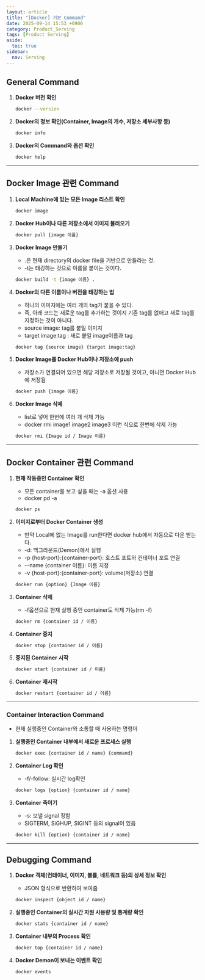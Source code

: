 ```yaml
---
layout: article
title: "[Docker] 기본 Command"
date: 2025-09-14 15:53 +0900
category: Product_Serving
tags: [Product Serving]
aside:
  toc: true
sidebar:
  nav: Serving
---
```

## General Command

1. **Docker 버전 확인**
    
    ```bash
    docker --version
    ```
    
2. **Docker의 정보 확인(Container, Image의 개수, 저장소 세부사항 등)**
    
    ```bash
    docker info
    ```
    
3. **Docker의 Command와 옵션 확인**
    
    ```bash
    docker help
    ```
    

---

## Docker Image 관련 Command

1. **Local Machine에 있는 모든 Image 리스트 확인**
    
    ```bash
    docker image
    ```
    
2. **Docker Hub이나 다른 저장소에서 이미지 불러오기**
    
    ```bash
    docker pull {image 이름}
    ```
    
3. **Docker Image 만들기**
    - .은 현재 directory의 docker file을 기반으로 만들라는 것.
    - -t는 태깅하는 것으로 이름을 붙이는 것이다.

    ```bash
    docker build -t {image 이름} .
    ```
    
4. **Docker의 다른 이름이나 버전을 태깅하는 법**
    - 하나의 이미지에는 여러 개의 tag가 붙을 수 있다.
    - 즉, 아래 코드는 새로운 tag를 추가하는 것이지 기존 tag를 없애고 새로 tag를 지정하는 것이 아니다.
    - source image: tag를 붙일 이미지
    - target image:tag : 새로 붙일 image이름과 tag
    
    ```bash
    docker tag {source image} {target image:tag}
    ```
    
5. **Docker Image를 Docker Hub이나 저장소에 push**
    - 저장소가 연결되어 있으면 해당 저장소로 저장될 것이고, 아니면 Docker Hub에 저장됨
    
    ```bash
    docker push {image 이름}
    ```
    
6. **Docker Image 삭제**
    - list로 넣어 한번에 여러 개 삭제 가능
    - docker rmi image1 image2 image3 이런 식으로 한번에 삭제 가능    
    
    ```bash
    docker rmi {Image id / Image 이름}
    ```
    

---

## Docker Container 관련 Command

1. **현재 작동중인 Container 확인**
    - 모든 container를 보고 싶을 때는 -a 옵션 사용
    - docker pd -a
    
    ```bash
    docker ps
    ```
    
2. **이미지로부터 Docker Container 생성**
    - 만약 Local에 없는 Image를 run한다면 docker hub에서 자동으로 다운 받는다.
    - -d: 백그라운드(Demon)에서 실행
    - -p {host-port}:{container-port}: 호스트 포트와 컨테이너 포트 연결
    - --name {container 이름}: 이름 지정
    - -v {host-port}:{container-port}: volume(저장소) 연결
    
    ```bash
    docker run {option} {Image 이름}
    ```
    
3. **Container 삭제**
    - -f옵션으로 현재 실행 중인 container도 삭제 가능(rm -f)
    
    ```bash
    docker rm {container id / 이름}
    ```
    
4. **Container 중지**
    
    ```bash
    docker stop {container id / 이름}
    ```
    
5. **중지된 Container 시작**
    
    ```bash
    docker start {container id / 이름}
    ```
    
6. **Container 재시작**
    
    ```bash
    docker restart {container id / 이름}
    ```
    

---

### Container Interaction Command
- 현재 실행중인 Container와 소통할 때 사용하는 명령어

1. **실행중인 Container 내부에서 새로운 프로세스 실행**
    
    ```bash
    docker exec {container id / name} {command}
    ```
    
2. **Container Log 확인**
    - -f/-follow: 실시간 log확인

    ```bash
    docker logs {option} {container id / name}
    ```
    
3. **Container 죽이기**
    - -s: 보낼 signal 정함
    - SIGTERM, SiGHUP, SIGINT 등의 signal이 있음

    ```bash
    docker kill {option} {container id / name}
    ```
    

---

## Debugging Command

1. **Docker 객체(컨테이너, 이미지, 볼륨, 네트워크 등)의 상세 정보 확인**
    - JSON 형식으로 반환하여 보여줌

    ```bash
    docker inspect {object id / name}
    ```
    
2. **실행중인 Container의 실시간 자원 사용량 및 통계량 확인**
    
    ```bash
    docker stats {container id / name}
    ```
    
3. **Container 내부의 Process 확인**
    
    ```bash
    docker top {container id / name}
    ```
    
4. **Docker Demon이 보내는 이벤트 확인**
    
    ```bash
    docker events
    ```